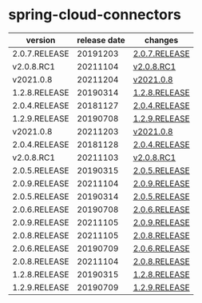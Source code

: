 # spring-cloud-connectors	


|version|release date|changes|
|---|---|---|
|2.0.7.RELEASE|20191203|[2.0.7.RELEASE](./2.0.7.RELEASE-20191203.md)|
|v2.0.8.RC1|20211104|[v2.0.8.RC1](./v2.0.8.RC1-20211104.md)|
|v2021.0.8|20211204|[v2021.0.8](./v2021.0.8-20211204.md)|
|1.2.8.RELEASE|20190314|[1.2.8.RELEASE](./1.2.8.RELEASE-20190314.md)|
|2.0.4.RELEASE|20181127|[2.0.4.RELEASE](./2.0.4.RELEASE-20181127.md)|
|1.2.9.RELEASE|20190708|[1.2.9.RELEASE](./1.2.9.RELEASE-20190708.md)|
|v2021.0.8|20211203|[v2021.0.8](./v2021.0.8-20211203.md)|
|2.0.4.RELEASE|20181128|[2.0.4.RELEASE](./2.0.4.RELEASE-20181128.md)|
|v2.0.8.RC1|20211103|[v2.0.8.RC1](./v2.0.8.RC1-20211103.md)|
|2.0.5.RELEASE|20190315|[2.0.5.RELEASE](./2.0.5.RELEASE-20190315.md)|
|2.0.9.RELEASE|20211104|[2.0.9.RELEASE](./2.0.9.RELEASE-20211104.md)|
|2.0.5.RELEASE|20190314|[2.0.5.RELEASE](./2.0.5.RELEASE-20190314.md)|
|2.0.6.RELEASE|20190708|[2.0.6.RELEASE](./2.0.6.RELEASE-20190708.md)|
|2.0.9.RELEASE|20211105|[2.0.9.RELEASE](./2.0.9.RELEASE-20211105.md)|
|2.0.8.RELEASE|20211105|[2.0.8.RELEASE](./2.0.8.RELEASE-20211105.md)|
|2.0.6.RELEASE|20190709|[2.0.6.RELEASE](./2.0.6.RELEASE-20190709.md)|
|2.0.8.RELEASE|20211104|[2.0.8.RELEASE](./2.0.8.RELEASE-20211104.md)|
|1.2.8.RELEASE|20190315|[1.2.8.RELEASE](./1.2.8.RELEASE-20190315.md)|
|1.2.9.RELEASE|20190709|[1.2.9.RELEASE](./1.2.9.RELEASE-20190709.md)|
